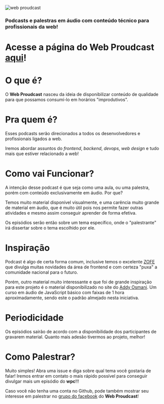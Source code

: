 ![web proudcast](http://i.imgur.com/2zq5WuQ.png)

### Podcasts e palestras em áudio com conteúdo técnico para profissionais da web!

# Acesse a página do Web Proudcast [aqui](http://ericdouglas.github.io/web-proudcast/)!

# O que é?

O **Web Proudcast** nasceu da ideia de disponibilizar conteúdo de qualidade para que possamos consumí-lo em horários "improdutivos".

# Pra quem é?

Esses podcasts serão direcionados a todos os desenvolvedores e profissionais ligados a web.

Iremos abordar assuntos do *frontend*, *backend*, *devops*, *web design* e tudo mais que estiver relacionado a web!

# Como vai Funcionar?

A intenção desse podcast é que seja como uma aula, ou uma palestra, porém com conteúdo exclusivamente em áudio. Por que?

Temos muito material disponível visualmente, e uma carência muito grande de material em áudio, que é muito útil pois nos permite fazer outras atividades e mesmo assim conseguir aprender de forma efetiva.

Os episódios serão então sobre um tema específico, onde o "palestrante" irá dissertar sobre o tema escolhido por ele.

# Inspiração

Podcast é algo de certa forma comum, inclusive temos o excelente [ZOFE](zofe.com.br) que divulga muitas novidades da área de frontend e com certeza "puxa" a comunidade nacional para o futuro.

Porém, outro material muito interessante e que foi de grande inspiração para este projeto é o material disponibilizado no site do [Addy Osmani](http://addyosmani.com/blog/javascript-101-free-course/). Um curso em áudio de JavaScript básico com faixas de 1 hora aproximadamente, sendo este o padrão almejado nesta iniciativa.

# Periodicidade

Os episódios sairão de acordo com a disponibilidade dos participantes de gravarem material. Quanto mais adesão tivermos ao projeto, melhor!

# Como Palestrar?

Muito simples! Abra uma issue e diga sobre qual tema você gostaria de falar! Iremos entrar em contato o mais rápido possível para conseguir divulgar mais um episódio do **wpc**!!!

Caso você não tenha uma conta no Github, pode também mostrar seu interesse em palestrar no [grupo do facebook](https://www.facebook.com/groups/WebProudcast/) do **Web Proudcast**!

